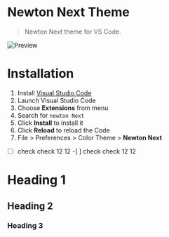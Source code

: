 # Newton Next Theme

> Newton Next theme for VS Code.

![Preview](images/preview.gif)

# Installation

1. Install [Visual Studio Code](https://code.visualstudio.com/)
2. Launch Visual Studio Code
3. Choose **Extensions** from menu
4. Search for `newton Next`
5. Click **Install** to install it
6. Click **Reload** to reload the Code
7. File > Preferences > Color Theme > **Newton Next**

-[ ] check check 12 12 -[ ] check check 12 12

# Heading 1

## Heading 2

### Heading 3
